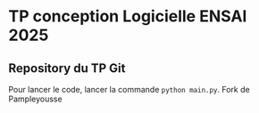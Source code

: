 # TP conception Logicielle ENSAI 2025
## Repository du TP Git

Pour lancer le code, lancer la commande `python main.py`.
Fork de Pampleyousse
